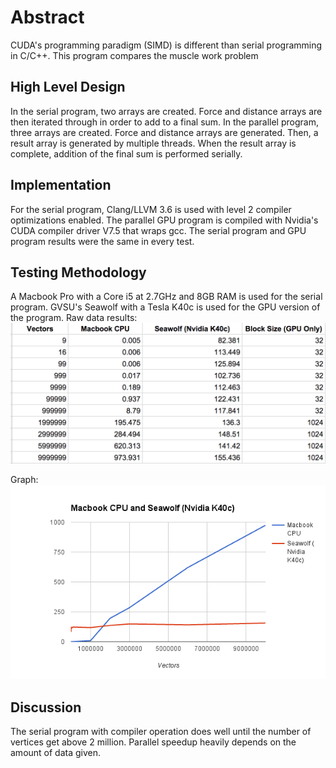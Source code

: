 # Abstract
CUDA's programming paradigm (SIMD) is different than serial programming in C/C++.  This program compares the muscle work problem

## High Level Design
In the serial program, two arrays are created.  Force and distance arrays are then iterated through in order to add to a final sum.
In the parallel program, three arrays are created.  Force and distance arrays are generated.  Then, a result array is generated by multiple threads.
When the result array is complete, addition of the final sum is performed serially.

## Implementation
For the serial program, Clang/LLVM 3.6 is used with level 2 compiler optimizations enabled. The parallel GPU program is compiled with Nvidia's CUDA compiler driver V7.5 that wraps gcc.  The serial program and GPU program results were the same in every test.

## Testing Methodology
A Macbook Pro with a Core i5 at 2.7GHz and 8GB RAM is used for the serial program.  GVSU's Seawolf with a Tesla K40c is used for the GPU version of the program.
Raw data results:
![Raw Data](https://raw.githubusercontent.com/bvanderhaar/cuda-musclework/master/raw-data.png)

Graph:
![Graph](https://raw.githubusercontent.com/bvanderhaar/cuda-musclework/master/graph.png)

## Discussion
The serial program with compiler operation does well until the number of vertices get above 2 million.  Parallel speedup heavily depends on the amount of data given.
